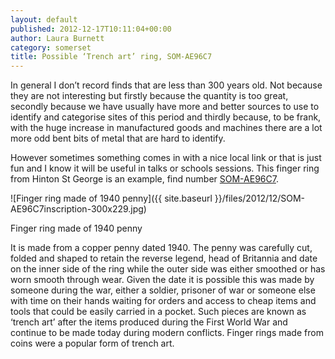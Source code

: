 ```yaml
---
layout: default
published: 2012-12-17T10:11:04+00:00
author: Laura Burnett
category: somerset
title: Possible ‘Trench art’ ring, SOM-AE96C7
---
```



In general I don’t record finds that are less than 300 years old. Not because they are not interesting but firstly because the quantity is too great, secondly because we have usually have more and better sources to use to identify and categorise sites of this period and thirdly because, to be frank, with the huge increase in manufactured goods and machines there are a lot more odd bent bits of metal that are hard to identify.

However sometimes something comes in with a nice local link or that is just fun and I know it will be useful in talks or schools sessions. This finger ring from Hinton St George is an example, find number [SOM-AE96C7](http://finds.org.uk/database/artefacts/record/id/507872).

![Finger ring made of 1940 penny]({{ site.baseurl }}/files/2012/12/SOM-AE96C7inscription-300x229.jpg)

Finger ring made of 1940 penny


It is made from a copper penny dated 1940. The penny was carefully cut, folded and shaped to retain the reverse legend, head of Britannia and date on the inner side of the ring while the outer side was either smoothed or has worn smooth through wear. Given the date it is possible this was made by someone during the war, either a soldier, prisoner of war or someone else with time on their hands waiting for orders and access to cheap items and tools that could be easily carried in a pocket. Such pieces are known as ‘trench art’ after the items produced during the First World War and continue to be made today during modern conflicts. Finger rings made from coins were a popular form of trench art.
